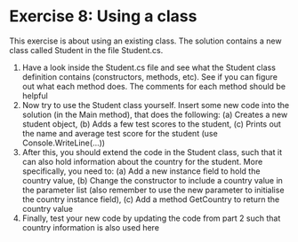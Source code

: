﻿# Exercise 8: Using a class

This exercise is about using an existing class. The solution contains 
a new class called Student in the file Student.cs. 

1. Have a look inside the Student.cs file and see what the 
   Student class definition contains (constructors, methods, 
   etc). See if you can figure out what each method does. The 
   comments for each method should be helpful 
2. Now try to use the Student class yourself. Insert some new 
   code into the solution (in the Main method), 
   that does the following: 
   (a) Creates a new student object, 
   (b) Adds a few test scores to the student, 
   (c) Prints out the name and average test score for the 
       student (use Console.WriteLine(...)) 
3. After this, you should extend the code in the Student class, 
   such that it can also hold information about the country for 
   the student. More specifically, you need to: 
   (a) Add a new instance field to hold the country value, 
   (b) Change the constructor to include a country value in the 
       parameter list (also remember to use the new 
       parameter to initialise the country instance field), 
   (c) Add a method GetCountry to return the country value 
4. Finally, test your new code by updating the code from part 2 
   such that country information is also used here
